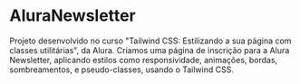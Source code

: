 # AluraNewsletter
 Projeto desenvolvido no curso "Tailwind CSS: Estilizando a sua página com classes utilitárias", da Alura. Criamos uma página de inscrição para a Alura Newsletter, aplicando estilos como responsividade, animações, bordas, sombreamentos, e pseudo-classes, usando o Tailwind CSS.
